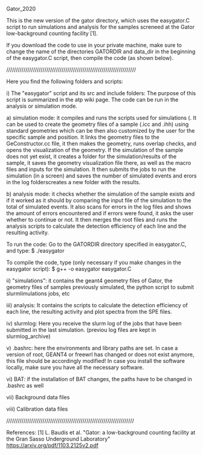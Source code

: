 Gator_2020

This is the new version of the gator directory, which uses the easygator.C script to run simulations and analysis for the samples screneed at the Gator low-background counting facility  [1].

If you download the code to use in your private machine, make sure to change the name of the directories GATORDIR and data_dir in the beginning of the easygator.C script, then compile the code (as shown below).

////////////////////////////////////////////////////////////////////

Here you find the following folders and scripts:

i) The "easygator" script and its src and include folders: The purpose of this script is summarized in the atp wiki page. The code can be run in the analysis or simulation mode. 

  a) simulation mode: it compiles and runs the scripts used for simulations (. It can be used to create the geometry files of a sample (.icc and .ihh) using standard geometries which can be then also customized by the user for the specific sample and position. It links the geometry files to the GeConstructor.cc file, it then makes the geometry, runs overlap checks, and opens the visualization of the geometry. If the simulation of the sample does not yet exist, it creates a folder for the simulation/results of the sample, it saves the geometry visualization file there, as well as the macro files and inputs for the simulation. It then submits the jobs to run the simulation (in a screen) and saves the number of simulated events and erors in the log folderscreates a new folder with the results.

  b) analysis mode: it checks whether the simulation of the sample exists and if it worked as it should by comparing the input file of the simulation to the total of simulated events. It also scans for errors in the log files and shows the amount of errors encountered and if errors were found, it asks the user whether to continue or not. It then merges the root files and runs the analysis scripts to calculate the detection efficiency of each line and the resulting activity.

To run the code:
Go to the GATORDIR directory specified in easygator.C, and type:
$ ./easygator

To compile the code, type (only necessary if you make changes in the easygator script):
$ g++ -o easygator easygator.C 

ii) "simulations": it contains the geant4 geometry files of Gator, the geometry files of samples previously simulated, the python script to submit slurmlimulations jobs, etc

iii) analysis: It contains the scripts to calculate the detection efficiency of each line, the resulting activity and plot spectra from the SPE files.

iv) slurmlog: Here you receive the slurm log of the jobs that have been submitted in the last simulation. (previou log files are kept in slurmlog_archive)

v) .bashrc: here the environments and library paths are set. In case a version of root, GEANT4 or freewrl has changed or does not exist anymore, this file should be accordingly modified! In case you install the software locally, make sure you have all the necessary software.

vi) BAT: if the installation of BAT changes, the paths have to be changed in .bashrc as well

vii) Background data files

viii) Calibration data files

///////////////////////////////////////////////////////////////////

References:
[1] L. Baudis et al. "Gator: a low-background counting facility at the Gran Sasso Underground Laboratory"  https://arxiv.org/pdf/1103.2125v2.pdf
